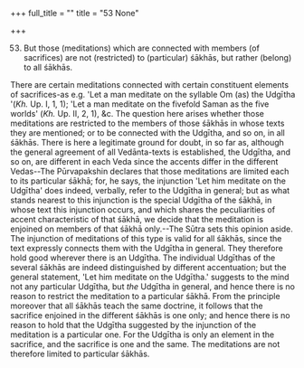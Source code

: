 +++
full_title = ""
title = "53 None"

+++


53. But those (meditations) which are connected with members (of sacrifices) are not (restricted) to (particular) śākhās, but rather (belong) to all śākhās.

There are certain meditations connected with certain constituent elements of sacrifices-as e.g. 'Let a man meditate on the syllable Om (as) the Udgītha '(_Kh._ Up. I, 1, 1); 'Let a man meditate on the fivefold Saman as the five worlds' (_Kh._ Up. II, 2, 1), &c. The question here arises whether those meditations are restricted to the members of those śākhās in whose texts they are mentioned; or to be connected with the Udgītha, and so on, in all śākhās. There is here a legitimate ground for doubt, in so far as, although the general agreement of all Vedānta-texts is established, the Udgītha, and so on, are different in each Veda since the accents differ in the different Vedas--The Pūrvapakshin declares that those meditations are limited each to its particular śākhā; for, he says, the injunction 'Let him meditate on the Udgītha' does indeed, verbally, refer to the Udgītha in general; but as what stands nearest to this injunction is the special Udgītha of the śākhā, in whose text this injunction occurs, and which shares the peculiarities of accent characteristic of that śākhā, we decide that the meditation is enjoined on members of that śākhā only.--The Sūtra sets this opinion aside. The injunction of meditations of this type is valid for all śākhās, since the text expressly connects them with the Udgītha in general. They therefore hold good wherever there is an Udgītha. The individual Udgīthas of the several śākhās are indeed distinguished by different accentuation; but the general statement, 'Let him meditate on the Udgītha.' suggests to the mind not any particular Udgītha, but _the_ Udgītha in general, and hence there is no reason to restrict the meditation to a particular śākhā. From the principle moreover that all śākhās teach the same doctrine, it follows that the sacrifice enjoined in the different śākhās is one only; and hence there is no reason to hold that the Udgītha suggested by the injunction of the meditation is a particular one. For the Udgītha is only an element in the sacrifice, and the sacrifice is one and the same. The meditations are not therefore limited to particular śākhās.

